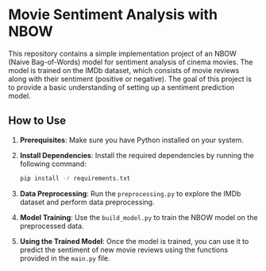 # Movie Sentiment Analysis with NBOW

This repository contains a simple implementation project of an NBOW (Naive Bag-of-Words) model for sentiment analysis of cinema movies. The model is trained on the IMDb dataset, which consists of movie reviews along with their sentiment (positive or negative). The goal of this project is to provide a basic understanding of setting up a sentiment prediction model.

## How to Use

1. **Prerequisites**: Make sure you have Python installed on your system.

2. **Install Dependencies**: Install the required dependencies by running the following command:
    ```bash
    pip install -r requirements.txt
    ```

3. **Data Preprocessing**: Run the `preprocessing.py` to explore the IMDb dataset and perform data preprocessing.

4. **Model Training**: Use the `build_model.py` to train the NBOW model on the preprocessed data.

5. **Using the Trained Model**: Once the model is trained, you can use it to predict the sentiment of new movie reviews using the functions provided in the `main.py` file.

